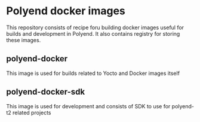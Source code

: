 # Polyend docker images
This repository consists of recipe foru building docker images
useful for builds and development in Polyend. It also contains
registry for storing these images.

## polyend-docker
This image is used for builds related to Yocto and Docker images itself

## polyend-docker-sdk
This image is used for development and consists of SDK to use for polyend-t2
related projects
